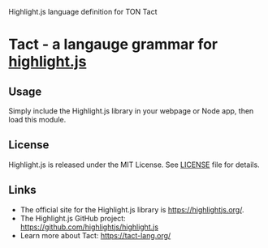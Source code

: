 Highlight.js language definition for TON Tact

# Tact - a langauge grammar for [highlight.js](https://highlightjs.org/)

## Usage

Simply include the Highlight.js library in your webpage or Node app, then load this module.

## License

Highlight.js is released under the MIT License. See [LICENSE](./License) file
for details.

## Links

- The official site for the Highlight.js library is <https://highlightjs.org/>.
- The Highlight.js GitHub project: <https://github.com/highlightjs/highlight.js>
- Learn more about Tact: <https://tact-lang.org/>
